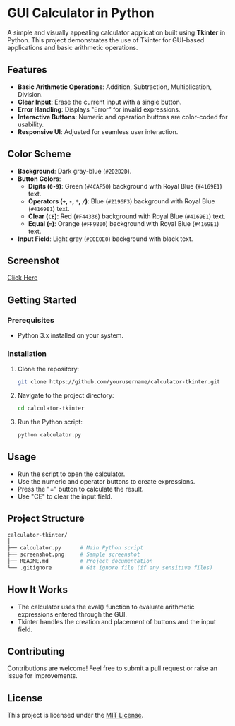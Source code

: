 # GUI Calculator in Python

A simple and visually appealing calculator application built using **Tkinter** in Python. This project demonstrates the use of Tkinter for GUI-based applications and basic arithmetic operations.

## Features
- **Basic Arithmetic Operations**: Addition, Subtraction, Multiplication, Division.
- **Clear Input**: Erase the current input with a single button.
- **Error Handling**: Displays "Error" for invalid expressions.
- **Interactive Buttons**: Numeric and operation buttons are color-coded for usability.
- **Responsive UI**: Adjusted for seamless user interaction.

## Color Scheme
- **Background**: Dark gray-blue (`#2D2D2D`).
- **Button Colors**:
  - **Digits (`0-9`)**: Green (`#4CAF50`) background with Royal Blue (`#4169E1`) text.
  - **Operators (`+`, `-`, `*`, `/`)**: Blue (`#2196F3`) background with Royal Blue (`#4169E1`) text.
  - **Clear (`CE`)**: Red (`#F44336`) background with Royal Blue (`#4169E1`) text.
  - **Equal (`=`)**: Orange (`#FF9800`) background with Royal Blue (`#4169E1`) text.
- **Input Field**: Light gray (`#E0E0E0`) background with black text.

## Screenshot
[Click Here](SCREENSHOT.PNG)

## Getting Started

### Prerequisites
- Python 3.x installed on your system.

### Installation
1. Clone the repository:
   ```bash
   git clone https://github.com/yourusername/calculator-tkinter.git

2. Navigate to the project directory:
   ```bash
   cd calculator-tkinter

3. Run the Python script:
   ```bash
   python calculator.py

## Usage
- Run the script to open the calculator.
- Use the numeric and operator buttons to create expressions.
- Press the "=" button to calculate the result.
- Use "CE" to clear the input field.

## Project Structure
  ```bash
  calculator-tkinter/
│
├── calculator.py      # Main Python script
├── screenshot.png     # Sample screenshot
├── README.md          # Project documentation
└── .gitignore         # Git ignore file (if any sensitive files)
```
## How It Works
- The calculator uses the eval() function to evaluate arithmetic expressions entered through the GUI.
- Tkinter handles the creation and placement of buttons and the input field.

## Contributing
Contributions are welcome! Feel free to submit a pull request or raise an issue for improvements.

## License

This project is licensed under the [MIT License](LICENSE).
